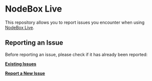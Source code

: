 # NodeBox Live

This repository allows you to report issues you encounter when using [NodeBox Live](https://nodebox.live).

## Reporting an Issue

Before reporting an issue, please check if it has already been reported:

**[Existing Issues](https://github.com/nodebox/live/issues)**

**[Report a New Issue](https://github.com/nodebox/live/issues/new)**

